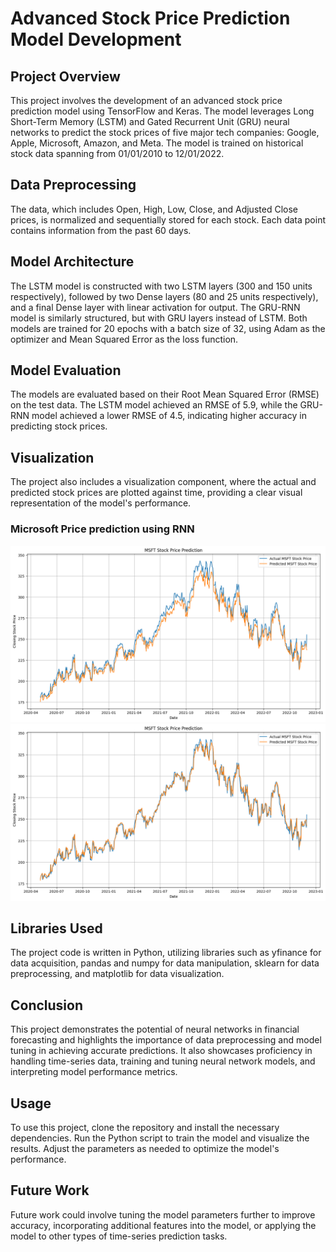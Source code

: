 # Advanced Stock Price Prediction Model Development

## Project Overview
This project involves the development of an advanced stock price prediction model using TensorFlow and Keras. The model leverages Long Short-Term Memory (LSTM) and Gated Recurrent Unit (GRU) neural networks to predict the stock prices of five major tech companies: Google, Apple, Microsoft, Amazon, and Meta. The model is trained on historical stock data spanning from 01/01/2010 to 12/01/2022.

## Data Preprocessing
The data, which includes Open, High, Low, Close, and Adjusted Close prices, is normalized and sequentially stored for each stock. Each data point contains information from the past 60 days.

## Model Architecture
The LSTM model is constructed with two LSTM layers (300 and 150 units respectively), followed by two Dense layers (80 and 25 units respectively), and a final Dense layer with linear activation for output. The GRU-RNN model is similarly structured, but with GRU layers instead of LSTM. Both models are trained for 20 epochs with a batch size of 32, using Adam as the optimizer and Mean Squared Error as the loss function.

## Model Evaluation
The models are evaluated based on their Root Mean Squared Error (RMSE) on the test data. The LSTM model achieved an RMSE of 5.9, while the GRU-RNN model achieved a lower RMSE of 4.5, indicating higher accuracy in predicting stock prices.

## Visualization
The project also includes a visualization component, where the actual and predicted stock prices are plotted against time, providing a clear visual representation of the model's performance.
### Microsoft Price prediction using RNN
![Image description](images/lstm/image1.png)
![Microsoft Price prediction using RNN](images/rnn/image4.png)


## Libraries Used
The project code is written in Python, utilizing libraries such as yfinance for data acquisition, pandas and numpy for data manipulation, sklearn for data preprocessing, and matplotlib for data visualization.

## Conclusion
This project demonstrates the potential of neural networks in financial forecasting and highlights the importance of data preprocessing and model tuning in achieving accurate predictions. It also showcases proficiency in handling time-series data, training and tuning neural network models, and interpreting model performance metrics.

## Usage
To use this project, clone the repository and install the necessary dependencies. Run the Python script to train the model and visualize the results. Adjust the parameters as needed to optimize the model's performance.

## Future Work
Future work could involve tuning the model parameters further to improve accuracy, incorporating additional features into the model, or applying the model to other types of time-series prediction tasks.
